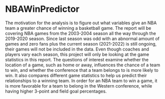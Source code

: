 # NBAWinPredictor
The motivation for the analysis is to figure out what variables give an NBA team a greater chance of winning a basketball game. The report will be covering NBA games from the 2003-2004 season all the way through the 2019-2020 season. Since last season was odd with an abnormal amount of games and zero fans plus the current season (2021-2022) is still ongoing, their games will not be included in the data. Even though coaches and players vary each season, this project will only be looking at the game statistics in this report. The questions of interest examine whether the location of a game, such as home or away, influences the chance of a team to win, and whether the conference that a team belongs to is more likely to win. It also compares different game statistics to help us predict their relationships to a winning team. In order for an NBA team to win a game, it is more favorable for a team to belong in the Western conference, while having higher 3-point and field goal percentages.
